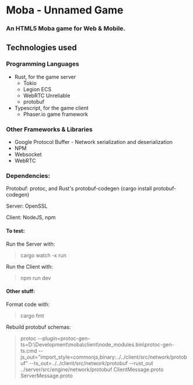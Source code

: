 # Moba - Unnamed Game

### An HTML5 Moba game for Web & Mobile.

## Technologies used 

### Programming Languages 
- Rust, for the game server
  - Tokio
  - Legion ECS
  - WebRTC Unreliable
  - protobuf
- Typescript, for the game client
  - Phaser.io game framework

### Other Frameworks & Libraries
- Google Protocol Buffer - Network serialization and deserialization
- NPM
- Websocket
- WebRTC

### Dependencies:

Protobuf: protoc, and Rust's protobuf-codegen (cargo install protobuf-codegen)

Server: OpenSSL 

Client: NodeJS, npm

#### To test:

Run the Server with:

> cargo watch -x run

Run the Client with:

> npm run dev

#### Other stuff:

Format code with:
> cargo fmt

Rebuild protobuf schemas:
> protoc --plugin=protoc-gen-ts=D:\Development\moba\client\node_modules\.bin\protoc-gen-ts.cmd --js_out="import_style=commonjs,binary:../../client/src/network/protobuf" --ts_out=../../client/src/network/protobuf --rust_out ../server/src/engine/network/protobuf ClientMessage.proto ServerMessage.proto